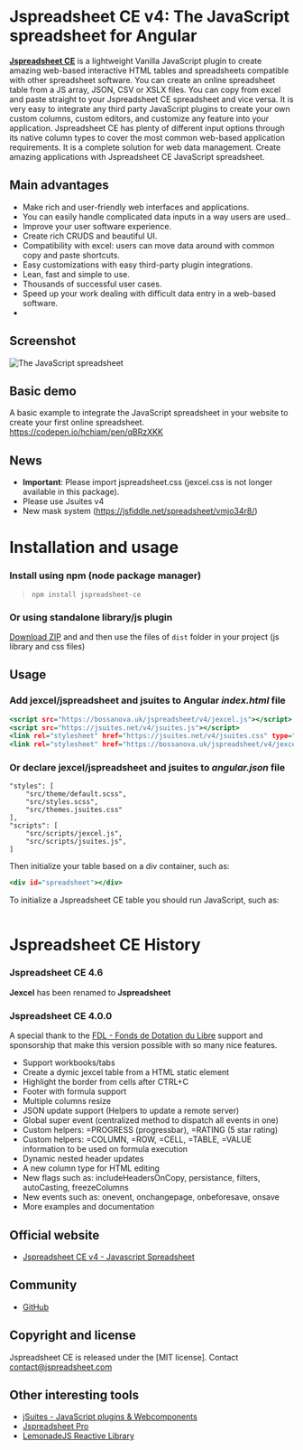 # Jspreadsheet CE v4: The JavaScript spreadsheet for Angular

[**Jspreadsheet CE**](https://bossanova.uk/jspreadsheet/v4/) is a lightweight Vanilla JavaScript plugin to create amazing web-based interactive HTML tables and spreadsheets compatible
with other spreadsheet software. You can create an online spreadsheet table from a JS array,
JSON, CSV or XSLX files. You can copy from excel and paste straight to your Jspreadsheet CE spreadsheet and vice versa.
It is very easy to integrate any third party JavaScript plugins to create your own custom columns, custom editors, and customize any
feature into your application. Jspreadsheet CE has plenty of different input options through its native column types to cover the most common web-based application
requirements. It is a complete solution for web data management. Create amazing applications with Jspreadsheet CE JavaScript spreadsheet.

## Main advantages 
- Make rich and user-friendly web interfaces and applications. 
- You can easily handle complicated data inputs in a way users are used..
- Improve your user software experience.
- Create rich CRUDS and beautiful UI.
- Compatibility with excel: users can move data around with common copy and paste shortcuts.
- Easy customizations with easy third-party plugin integrations.
- Lean, fast and simple to use.
- Thousands of successful user cases.
- Speed up your work dealing with difficult data entry in a web-based software.
- 
## Screenshot
![The JavaScript spreadsheet](https://bossanova.uk/templates/default/img/jexcel.gif)

## Basic demo 
A basic example to integrate the JavaScript spreadsheet in your website to create your first online spreadsheet. <https://codepen.io/hchiam/pen/qBRzXKK>

## News
- <b>Important</b>: Please import jspreadsheet.css (jexcel.css is not longer available in this package).
- Please use Jsuites v4
- New mask system (https://jsfiddle.net/spreadsheet/vmjo34r8/)

# Installation and usage

### Install using npm (node package manager)

> `npm install jspreadsheet-ce`

### Or using standalone library/js plugin

[Download ZIP](https://github.com/jspreadsheet/ce/archive/master.zip) and and then use the files of `dist` folder in your project (js library and css files)

## Usage
  
### Add jexcel/jspreadsheet and jsuites to Angular *index.html* file
```index.html
<script src="https://bossanova.uk/jspreadsheet/v4/jexcel.js"></script>
<script src="https://jsuites.net/v4/jsuites.js"></script>
<link rel="stylesheet" href="https://jsuites.net/v4/jsuites.css" type="text/css" />
<link rel="stylesheet" href="https://bossanova.uk/jspreadsheet/v4/jexcel.css" type="text/css" />
```
### Or declare jexcel/jspreadsheet and jsuites to *angular.json* file
```
"styles": [
    "src/theme/default.scss",
    "src/styles.scss",
    "src/themes.jsuites.css"
],
"scripts": [
    "src/scripts/jexcel.js",
    "src/scripts/jsuites.js",
]
```
Then initialize your table based on a div container, such as:
```jspreadsheet.component.html
<div id="spreadsheet"></div>
```
To initialize a Jspreadsheet CE table you should run JavaScript, such as:
```jspreadhseet.component.ts
```
# Jspreadsheet CE History
### Jspreadsheet CE 4.6
<b>Jexcel</b> has been renamed to <b>Jspreadsheet</b>
### Jspreadsheet CE 4.0.0
A special thank to the [FDL - Fonds de Dotation du Libre](https://www.fdl-lef.org/) support and sponsorship that make this version possible with so many nice features.
- Support workbooks/tabs
- Create a dymic jexcel table from a HTML static element
- Highlight the border from cells after CTRL+C
- Footer with formula support
- Multiple columns resize
- JSON update support (Helpers to update a remote server)
- Global super event (centralized method to dispatch all events in one)
- Custom helpers: =PROGRESS (progressbar), =RATING (5 star rating)
- Custom helpers: =COLUMN, =ROW, =CELL, =TABLE, =VALUE information to be used on formula execution
- Dynamic nested header updates
- A new column type for HTML editing
- New flags such as: includeHeadersOnCopy, persistance, filters, autoCasting, freezeColumns
- New events such as: onevent, onchangepage, onbeforesave, onsave
- More examples and documentation
## Official website
- [Jspreadsheet CE v4 - Javascript Spreadsheet](https://bossanova.uk/jspreadsheet/v4)
## Community
- [GitHub](https://github.com/jspreadsheet/ce/issues)
## Copyright and license
Jspreadsheet CE is released under the [MIT license]. Contact <contact@jspreadsheet.com>
## Other interesting tools
- [jSuites - JavaScript plugins & Webcomponents](https://jsuites.net)
- [Jspreadsheet Pro](https://jspreadsheet.com)
- [LemonadeJS Reactive Library](https://lemonadejs.net)
